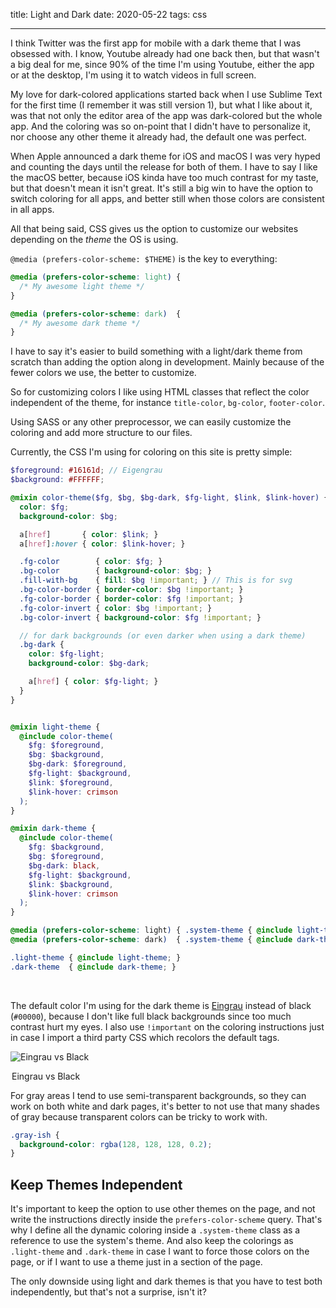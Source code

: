 title: Light and Dark
date: 2020-05-22
tags: css

----
I think Twitter was the first app for mobile with a dark theme that I was obsessed with. I know, Youtube already had one back then, but that wasn't a big deal for me, since 90% of the time I'm using Youtube, either the app or at the desktop, I'm using it to watch videos in full screen.

My love for dark-colored applications started back when I use Sublime Text for the first time (I remember it was still version 1), but what I like about it, was that not only the editor area of the app was dark-colored but the whole app. And the coloring was so on-point that I didn't have to personalize it, nor choose any other theme it already had, the default one was perfect.

When Apple announced a dark theme for iOS and macOS I was very hyped and counting the days until the release for both of them. I have to say I like the macOS better, because iOS kinda have too much contrast for my taste, but that doesn't mean it isn't great. It's still a big win to have the option to switch coloring for all apps, and better still when those colors are consistent in all apps.

All that being said, CSS gives us the option to customize our websites depending on the _theme_ the OS is using.

`@media (prefers-color-scheme: $THEME)` is the key to everything:

```css
@media (prefers-color-scheme: light) {
  /* My awesome light theme */
}

@media (prefers-color-scheme: dark)  {
  /* My awesome dark theme */
}
```

I have to say it's easier to build something with a light/dark theme from scratch than adding the option along in development. Mainly because of the fewer colors we use, the better to customize.

So for customizing colors I like using HTML classes that reflect the color independent of the theme, for instance `title-color`, `bg-color`, `footer-color`.

Using SASS or any other preprocessor, we can easily customize the coloring and add more structure to our files.

Currently, the CSS I'm using for coloring on this site is pretty simple:

```scss
$foreground: #16161d; // Eigengrau
$background: #FFFFFF;

@mixin color-theme($fg, $bg, $bg-dark, $fg-light, $link, $link-hover) {
  color: $fg;
  background-color: $bg;

  a[href]       { color: $link; }
  a[href]:hover { color: $link-hover; }

  .fg-color        { color: $fg; }
  .bg-color        { background-color: $bg; }
  .fill-with-bg    { fill: $bg !important; } // This is for svg
  .bg-color-border { border-color: $bg !important; }
  .fg-color-border { border-color: $fg !important; }
  .fg-color-invert { color: $bg !important; }
  .bg-color-invert { background-color: $fg !important; }

  // for dark backgrounds (or even darker when using a dark theme)
  .bg-dark {
    color: $fg-light;
    background-color: $bg-dark;

    a[href] { color: $fg-light; }
  }
}


@mixin light-theme {
  @include color-theme(
    $fg: $foreground,
    $bg: $background,
    $bg-dark: $foreground,
    $fg-light: $background,
    $link: $foreground,
    $link-hover: crimson
  );
}

@mixin dark-theme {
  @include color-theme(
    $fg: $background,
    $bg: $foreground,
    $bg-dark: black,
    $fg-light: $background,
    $link: $background,
    $link-hover: crimson
  );
}

@media (prefers-color-scheme: light) { .system-theme { @include light-theme; } }
@media (prefers-color-scheme: dark)  { .system-theme { @include dark-theme; } }

.light-theme { @include light-theme; }
.dark-theme  { @include dark-theme; }
```

<br>

The default color I'm using for the dark theme is [Eingrau][eingrau] instead of black (`#00000`), because I don't like full black backgrounds since too much contrast hurt my eyes. I also use `!important`  on the coloring instructions just in case I import a third party CSS which recolors the default tags.

<picture>

![Eingrau vs Black][eingrau-image]

<legend>Eingrau vs Black</legend>
</picture>

For gray areas I tend to use semi-transparent backgrounds, so they can work on both white and dark pages, it's better to not use that many shades of gray because transparent colors can be tricky to work with.

```css
.gray-ish {
  background-color: rgba(128, 128, 128, 0.2);
}
```

## Keep Themes Independent

It's important to keep the option to use other themes on the page, and not write the instructions directly inside the `prefers-color-scheme` query. That's  why I define all the dynamic coloring inside a `.system-theme` class as a reference to use the system's theme. And also keep the colorings as `.light-theme` and `.dark-theme` in case I want to force those colors on the page, or if I want to use a theme just in a section of the page.


The only downside using light and dark themes is that you have to test both independently, but that's not a surprise, isn't it?




[eingrau]: https://en.wikipedia.org/wiki/Eigengrau
[eingrau-image]: https://upload.wikimedia.org/wikipedia/commons/thumb/4/47/Eigengrau-vs-black.png/239px-Eigengrau-vs-black.png
